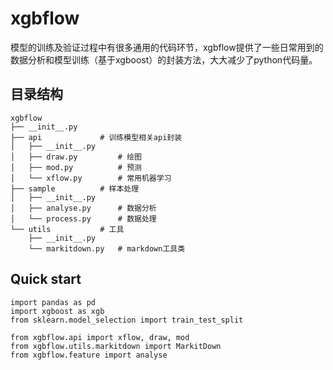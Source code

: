 # xgbflow

模型的训练及验证过程中有很多通用的代码环节，xgbflow提供了一些日常用到的数据分析和模型训练（基于xgboost）的封装方法，大大减少了python代码量。

## 目录结构

```
xgbflow
├── __init__.py
├── api             # 训练模型相关api封装
│   ├── __init__.py
│   ├── draw.py         # 绘图
│   ├── mod.py          # 预测
│   └── xflow.py        # 常用机器学习
├── sample          # 样本处理
│   ├── __init__.py
│   ├── analyse.py      # 数据分析
│   └── process.py      # 数据处理
└── utils           # 工具
    ├── __init__.py
    └── markitdown.py   # markdown工具类
```

## Quick start

```
import pandas as pd
import xgboost as xgb
from sklearn.model_selection import train_test_split

from xgbflow.api import xflow, draw, mod
from xgbflow.utils.markitdown import MarkitDown
from xgbflow.feature import analyse
```